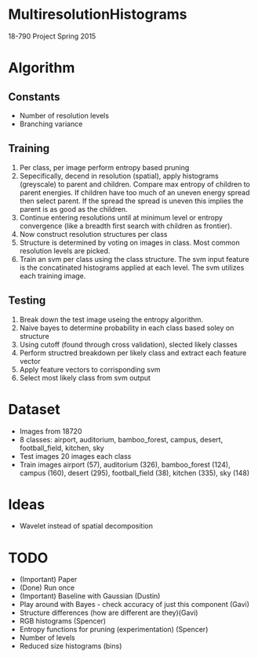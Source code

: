 # MultiresolutionHistograms
18-790 Project Spring 2015

# Algorithm

## Constants
- Number of resolution levels
- Branching variance

## Training
1. Per class, per image perform entropy based pruning
2. Sepecifically, decend in resolution (spatial), apply histograms (greyscale) to parent and children. Compare max entropy of children to parent energies. If children have too much of an uneven energy spread then select parent. If the spread the spread is uneven this implies the parent is as good as the children.
2. Continue entering resolutions until at minimum level or entropy convergence (like a breadth first search with children as frontier).
3. Now construct resolution structures per class
4. Structure is determined by voting on images in class. Most common resolution levels are picked.
5. Train an svm per class using the class structure. The svm input feature is the concatinated histograms applied at each level. The svm utilizes each training image.

## Testing
1. Break down the test image useing the entropy algorithm.
2. Naive bayes to determine probability in each class based soley on structure
3. Using cutoff (found through cross validation), slected likely classes
4. Perform structred breakdown per likely class and extract each feature vector
5. Apply feature vectors to corrisponding svm
6. Select most likely class from svm output

# Dataset

- Images from 18720
- 8 classes: airport, auditorium, bamboo\_forest, campus, desert, football\_field, kitchen, sky
- Test images 20 images each class
- Train images airport (57), auditorium (326), bamboo\_forest (124), campus (160), desert (295), football\_field (38), kitchen (335), sky (148)


# Ideas

- Wavelet instead of spatial decomposition

# TODO

- (Important) Paper
- (Done) Run once
- (Important) Baseline with Gaussian (Dustin)
- Play around with Bayes - check accuracy of just this component (Gavi)
- Structure differences (how are different are they)(Gavi)
- RGB histograms (Spencer)
- Entropy functions for pruning (experimentation) (Spencer)
- Number of levels
- Reduced size histograms (bins)
